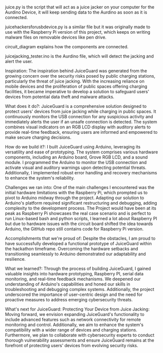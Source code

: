juice.py is the script that will act as a juice jacker on your computer for the Aurdino Device, it will keep sending data to the Aurdino as soon as it is connected. 

juicehackersforusbdevice.py is a similar file but it was originally made to use with the Raspberry Pi version of this project, which keeps on writing malware files on removable devices like pen drive. 

circuit_diagram explains how the components are connected. 

juicejacking_tester.ino is the Aurdino file, which will detect the jacking and alert the user. 



Inspiration:
The inspiration behind JuiceGuard was generated from the growing concern over the security risks posed by public charging stations, particularly the threat of juice jacking. With the increasing reliance on mobile devices and the proliferation of public spaces offering charging facilities, it became imperative to develop a solution to safeguard users' devices from potential data theft and malware attacks.

What does it do?:
JuiceGuard is a comprehensive solution designed to protect users' devices from juice jacking while charging in public spaces. It continuously monitors the USB connection for any suspicious activity and immediately alerts the user if an unsafe connection is detected. The system combines visual indicators on an RGB LCD display with auditory alerts to provide real-time feedback, ensuring users are informed and empowered to make secure charging decisions.

How do we build it?:
I built JuiceGuard using Arduino, leveraging its versatility and ease of prototyping. The system comprises various hardware components, including an Arduino board, Grove RGB LCD, and a sound module. I programmed the Arduino to monitor the USB connection and activate visual and auditory warnings upon detecting potential threats. Additionally, I implemented robust error handling and recovery mechanisms to enhance the system's reliability.

Challenges we ran into:
One of the main challenges I encountered was the initial hardware limitations with the Raspberry Pi, which prompted us to pivot to Arduino midway through the project. Adapting our solution to Arduino's platform required significant restructuring and debugging, adding complexity to the development process. The Project would have been at its peak as Raspberry Pi showcases the real case scenario and is perfect to run Linux-based bash and python scripts, I learned a lot about Raspberry PI but due to hardware issues with the circuit board shifted the idea towards Arduino, the GitHub repo still contains code for Raspberry Pi version. 

Accomplishments that we're proud of:
Despite the obstacles, I am proud to have successfully developed a functional prototype of JuiceGuard within the hackathon timeframe. Overcoming the hardware setbacks and transitioning seamlessly to Arduino demonstrated our adaptability and resilience.

What we learned?:
Through the process of building JuiceGuard, I gained valuable insights into hardware prototyping, Raspberry PI,  serial data monitoring, and real-time feedback mechanisms. We deepened our understanding of Arduino's capabilities and honed our skills in troubleshooting and debugging complex systems. Additionally, the project underscored the importance of user-centric design and the need for proactive measures to address emerging cybersecurity threats.

What's next for JuiceGuard: Protecting Your Device from Juice Jacking:
Moving forward, we envision expanding JuiceGuard's functionality to include advanced features such as network connectivity for remote monitoring and control. Additionally, we aim to enhance the system's compatibility with a wider range of devices and charging stations. Furthermore, we plan to collaborate with cybersecurity experts to conduct thorough vulnerability assessments and ensure JuiceGuard remains at the forefront of protecting users' devices from evolving security risks.
